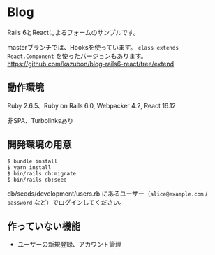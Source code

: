 # Blog

Rails 6とReactによるフォームのサンプルです。

masterブランチでは、Hooksを使っています。
`class extends React.Component` を使ったバージョンもあります。
https://github.com/kazubon/blog-rails6-react/tree/extend

## 動作環境

Ruby 2.6.5、Ruby on Rails 6.0, Webpacker 4.2, React 16.12

非SPA、Turbolinksあり

## 開発環境の用意

```
$ bundle install
$ yarn install
$ bin/rails db:migrate
$ bin/rails db:seed
```

db/seeds/development/users.rb にあるユーザー（`alice@example.com` / `password` など）でログインしてください。

## 作っていない機能

- ユーザーの新規登録、アカウント管理
